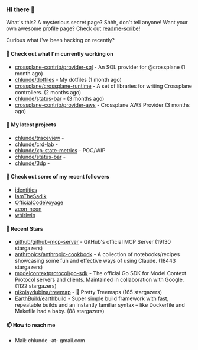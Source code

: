 ### Hi there 👋

What's this? A mysterious secret page? Shhh, don't tell anyone!
Want your own awesome profile page? Check out [readme-scribe](https://github.com/muesli/readme-scribe)!

Curious what I've been hacking on recently?

#### 👷 Check out what I'm currently working on

- [crossplane-contrib/provider-sql](https://github.com/crossplane-contrib/provider-sql) - An SQL provider for @crossplane (1 month ago)
- [chlunde/dotfiles](https://github.com/chlunde/dotfiles) - My dotfiles (1 month ago)
- [crossplane/crossplane-runtime](https://github.com/crossplane/crossplane-runtime) - A set of libraries for writing Crossplane controllers. (2 months ago)
- [chlunde/status-bar](https://github.com/chlunde/status-bar) -  (3 months ago)
- [crossplane-contrib/provider-aws](https://github.com/crossplane-contrib/provider-aws) - Crossplane AWS Provider (3 months ago)

#### 🌱 My latest projects

- [chlunde/traceview](https://github.com/chlunde/traceview) - 
- [chlunde/crd-lab](https://github.com/chlunde/crd-lab) - 
- [chlunde/xp-state-metrics](https://github.com/chlunde/xp-state-metrics) - POC/WIP
- [chlunde/status-bar](https://github.com/chlunde/status-bar) - 
- [chlunde/3dp](https://github.com/chlunde/3dp) - 



#### 👯 Check out some of my recent followers

- [identities](https://github.com/identities)
- [IamTheSadik](https://github.com/IamTheSadik)
- [OfficialCodeVoyage](https://github.com/OfficialCodeVoyage)
- [zeon-neon](https://github.com/zeon-neon)
- [whirlwin](https://github.com/whirlwin)

#### 🌟 Recent Stars

- [github/github-mcp-server](https://github.com/github/github-mcp-server) - GitHub&#39;s official MCP Server (19130 stargazers)
- [anthropics/anthropic-cookbook](https://github.com/anthropics/anthropic-cookbook) - A collection of notebooks/recipes showcasing some fun and effective ways of using Claude. (18443 stargazers)
- [modelcontextprotocol/go-sdk](https://github.com/modelcontextprotocol/go-sdk) - The official Go SDK for Model Context Protocol servers and clients. Maintained in collaboration with Google. (1122 stargazers)
- [nikolaydubina/treemap](https://github.com/nikolaydubina/treemap) - 🍬 Pretty Treemaps (165 stargazers)
- [EarthBuild/earthbuild](https://github.com/EarthBuild/earthbuild) - Super simple build framework with fast, repeatable builds and an instantly familiar syntax – like Dockerfile and Makefile had a baby. (88 stargazers)

#### 📫 How to reach me

- Mail: chlunde -at- gmail.com
